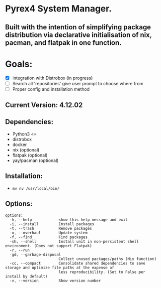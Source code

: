# Pyrex4 System Manager.
## Built with the intention of simplifying package distribution via declarative initialisation of nix, pacman, and flatpak in one function.

# Goals:
- [x] integration with Distrobox (in progress)
- [ ] Search all 'repositories' give user prompt to choose where from
- [ ] Proper config and installation method
## Current Version: 4.12.02

## Dependencies:
- Python3 <=
- distrobox
- docker
- nix (optional)
- flatpak (optional)
- yay/pacman (optional)

## Installation: 
- `mv nv /usr/local/bin/`

## Options:
```
options:
  -h, --help            show this help message and exit
  -i, --install         Install packages
  -t, --trash           Remove packages
  -o, --overhaul        Update system
  -f, --find            Find packages
  -sh, --shell          Install unit in non-persistent shell environment. (Does not support Flatpak)
  -r, --run
  -gd, --garbage-disposal
                        Collect unused packages/paths (Nix function)
  -cc, --compact        Consolidate shared dependencies to save storage and optimize file paths at the expense of
                        less reproducibility. (Set to False per install by default)
  -v, --version         Show version number

```
